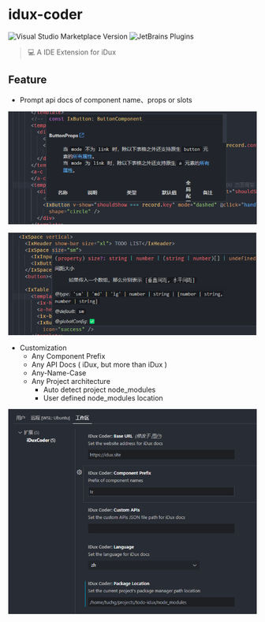 # idux-coder

<!-- Plugin description -->
![Visual Studio Marketplace Version](https://img.shields.io/visual-studio-marketplace/v/iduxfe.idux-coder?label=vscode%20version&style=flat-square)
![JetBrains Plugins](https://img.shields.io/jetbrains/plugin/v/org.iduxfe.coder?label=webstorm%20version&style=flat-square)
> 💻 A IDE Extension for iDux

## Feature

* Prompt api docs of component name、props or slots

![image-20220811124539628](./assets/image-20220811124539628.png)

![image-20220811124739408](./assets/image-20220811124739408.png)

* Customization
  * Any Component Prefix
  * Any API Docs ( iDux, but more than iDux )
  * Any-Name-Case
  * Any Project architecture
    * Auto detect project node_modules
    * User defined node_modules location

![image-20220811124959148](./assets/image-20220811124959148.png)

<!-- Plugin description end -->
